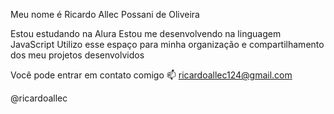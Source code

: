 Meu nome é Ricardo Allec Possani de Oliveira 

Estou estudando na Alura
Estou me desenvolvendo na linguagem JavaScript
Utilizo esse espaço para minha organização e compartilhamento dos meu projetos desenvolvidos

Você pode entrar em contato comigo 📫
ricardoallec124@gmail.com

@ricardoallec
